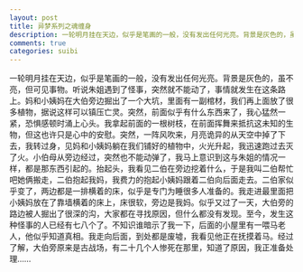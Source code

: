 ```yaml
---
layout: post
title: 异梦系列之魂缠身
description: 一轮明月挂在天边，似乎是笔画的一般，没有发出任何光亮。背景是灰色的，虽不亮，但可见事物。听说朱姐遇到了怪事，突然就不能动了
comments: true
categories: suibi
---
```


一轮明月挂在天边，似乎是笔画的一般，没有发出任何光亮。背景是灰色的，虽不亮，但可见事物。听说朱姐遇到了怪事，突然就不能动了，事情就发生在这条路上。妈和小姨妈在大伯旁边掘出了一个大坑，里面有一副棺材，我们再上面放了很多植物，据说这样可以镇压亡灵。突然，前面似乎有什么东西来了，我心猛然一紧，恐惧感顿时涌上心头。我拿起前面的一根树枝，在前面挥舞来抵抗这未知的生物，但这也许只是心中的安慰。突然，一阵风吹来，月亮诡异的从天空中掉了下去，我转过身，见妈和小姨妈躺在我们铺好的植物中，火光升起，我迅速跑过去灭了火。小伯母从旁边经过，突然也不能动弹了，我马上意识到这与朱姐的情况一样，都是那东西引起的。抬起头，我看见二伯在旁边挖着什么，于是我叫二伯帮忙吧她俩搬走，二伯抱起我妈，我费力的抱起小姨妈跟着二伯向后面走去。二伯家似乎变了，两边都是一排横着的床，似乎是专门为睡很多人准备的。我走进最里面把小姨妈放在了靠墙横着的床上，床很软，旁边是我妈。似乎又过了一天，大伯旁的路边被人掘出了很深的沟，大家都在寻找原因，但什么都没有发现。至今，发生这种怪事的人已经有七八个了。不知识谁暗示了我一下，后面的小屋里有一喂马老人，他似乎知道真相。我走向后面，到处都是废墟，我看见他正在抚摸着马。经过了解，大伯旁原来是古战场，有二十几个人惨死在那里，知道了原因，我正准备处理……